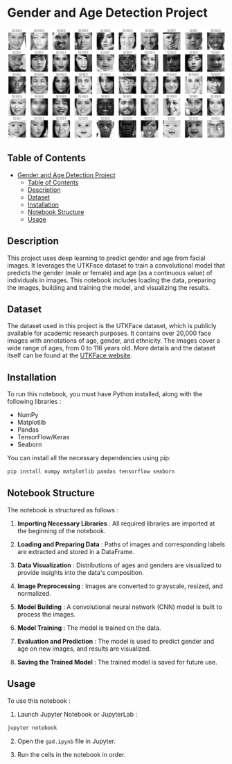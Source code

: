 # Gender and Age Detection Project

![Predictions](/prediction%20vs%20reaal.png)

## Table of Contents

- [Gender and Age Detection Project](#gender-and-age-detection-project)
  - [Table of Contents](#table-of-contents)
  - [Description](#description)
  - [Dataset](#dataset)
  - [Installation](#installation)
  - [Notebook Structure](#notebook-structure)
  - [Usage](#usage)


## Description
This project uses deep learning to predict gender and age from facial images. It leverages the UTKFace dataset to train a convolutional model that predicts the gender (male or female) and age (as a continuous value) of individuals in images. This notebook includes loading the data, preparing the images, building and training the model, and visualizing the results.

## Dataset
The dataset used in this project is the UTKFace dataset, which is publicly available for academic research purposes. It contains over 20,000 face images with annotations of age, gender, and ethnicity. The images cover a wide range of ages, from 0 to 116 years old. More details and the dataset itself can be found at the [UTKFace website](https://susanqq.github.io/UTKFace/).

## Installation

To run this notebook, you must have Python installed, along with the following libraries :

- NumPy
- Matplotlib
- Pandas
- TensorFlow/Keras
- Seaborn
  

You can install all the necessary dependencies using pip:

```bash
pip install numpy matplotlib pandas tensorflow seaborn
```

## Notebook Structure

The notebook is structured as follows :

1. **Importing Necessary Libraries** : All required libraries are imported at the beginning of the notebook.

2. **Loading and Preparing Data** : Paths of images and corresponding labels are extracted and stored in a DataFrame.

3. **Data Visualization** : Distributions of ages and genders are visualized to provide insights into the data's composition.

4. **Image Preprocessing** : Images are converted to grayscale, resized, and normalized.

5. **Model Building** : A convolutional neural network (CNN) model is built to process the images.

6. **Model Training** : The model is trained on the data.

7. **Evaluation and Prediction** : The model is used to predict gender and age on new images, and results are visualized.

8. **Saving the Trained Model** : The trained model is saved for future use.

## Usage

To use this notebook :

1. Launch Jupyter Notebook or JupyterLab :

```bash
jupyter notebook
```

2. Open the `gad.ipynb` file in Jupyter.

3. Run the cells in the notebook in order.

